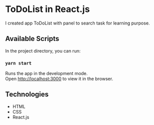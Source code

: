 
# ToDoList in React.js
I created app ToDoList with panel to search task for learning purpose.

## Available Scripts

In the project directory, you can run:

### `yarn start`

Runs the app in the development mode.<br>
Open [http://localhost:3000](http://localhost:3000) to view it in the browser.

## Technologies
* HTML 
* CSS
* React.js


